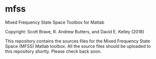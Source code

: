 # mfss
Mixed Frequency State Space Toolbox for Matlab

Copyright: Scott Brave, R. Andrew Butters, and David E. Kelley (2018)

This repository contains the sources files for the Mixed Frequency State Space (MFSS) Matlab toolbox. All the source files should be uploaded to this repository shortly. Please check back soon.  

